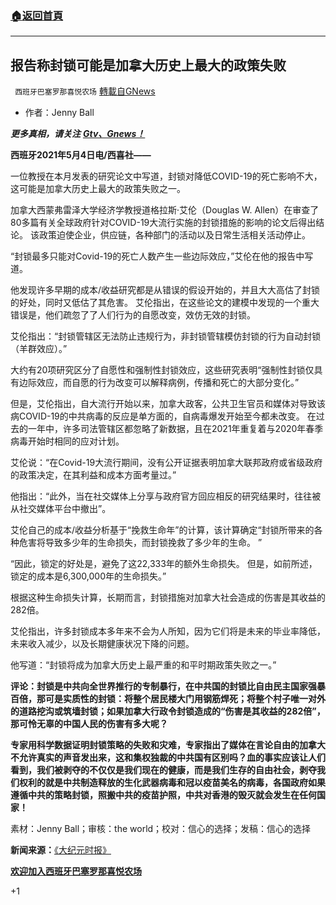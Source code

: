 ###  [:house:返回首頁](https://github.com/ourhimalayas/txt)
---

## 报告称封锁可能是加拿大历史上最大的政策失败
` 西班牙巴塞罗那喜悦农场` [轉載自GNews](https://gnews.org/zh-hans/1171200/)

- 作者：Jenny Ball


***更多真相，请关注*** ***[Gtv、Gnews！](https://gtv.org/)***

**西班牙2021年5月4日电/西喜社——**

一位教授在本月发表的研究论文中写道，封锁对降低COVID-19的死亡影响不大，这可能是加拿大历史上最大的政策失败之一。

加拿大西蒙弗雷泽大学经济学教授道格拉斯·艾伦（Douglas W. Allen）在审查了80多篇有关全球政府针对COVID-19大流行实施的封锁措施的影响的论文后得出结论。 该政策迫使企业，供应链，各种部门的活动以及日常生活相关活动停止。

“封锁最多只能对Covid-19的死亡人数产生一些边际效应，”艾伦在他的报告中写道。

他发现许多早期的成本/收益研究都是从错误的假设开始的，并且大大高估了封锁的好处，同时又低估了其危害。 艾伦指出，在这些论文的建模中发现的一个重大错误是，他们疏忽了了人们行为的自愿改变，效仿无效的封锁。

艾伦指出：“封锁管辖区无法防止违规行为，非封锁管辖模仿封锁的行为自动封锁（羊群效应）。”

大约有20项研究区分了自愿性和强制性封锁效应，这些研究表明“强制性封锁仅具有边际效应，而自愿的行为改变可以解释病例，传播和死亡的大部分变化。”

但是，艾伦指出，自大流行开始以来，加拿大政客，公共卫生官员和媒体对导致该病COVID-19的中共病毒的反应是单方面的，自病毒爆发开始至今都未改变。 在过去的一年中，许多司法管辖区都忽略了新数据，且在2021年重复着与2020年春季病毒开始时相同的应对计划。

艾伦说：“在Covid-19大流行期间，没有公开证据表明加拿大联邦政府或省级政府的政策决定，在其利益和成本方面考量过。”

他指出：“此外，当在社交媒体上分享与政府官方回应相反的研究结果时，往往被从社交媒体平台中撤出”。

艾伦自己的成本/收益分析基于“挽救生命年”的计算，该计算确定“封锁所带来的各种危害将导致多少年的生命损失，而封锁挽救了多少年的生命。 ”

“因此，锁定的好处是，避免了这22,333年的额外生命损失。 但是，如前所述，锁定的成本是6,300,000年的生命损失。”

根据这种生命损失计算，长期而言，封锁措施对加拿大社会造成的伤害是其收益的282倍。

艾伦指出，许多封锁成本多年来不会为人所知，因为它们将是未来的毕业率降低，未来收入减少，以及长期健康状况下降的问题。

他写道：“封锁将成为加拿大历史上最严重的和平时期政策失败之一。”

**评论：封锁是中共向全世界推行的专制暴行，在中共国的封锁比自由民主国家强暴百倍，那可是实质性的封锁：将整个居民楼大门用钢筋焊死；将整个村子唯一对外的道路挖沟或筑墙封锁；如果加拿大行政令封锁造成的“伤害是其收益的282倍”，那可怜无辜的中国人民的伤害有多大呢？**

**专家用科学数据证明封锁策略的失败和灾难，专家指出了媒体在言论自由的加拿大不允许真实的声音发出来，这和集权独裁的中共国有区别吗？血的事实应该让人们看到，我们被剥夺的不仅仅是我们现在的健康，而是我们生存的自由社会，剥夺我们权利的就是中共制造释放的生化武器病毒和冠以疫苗美名的病毒，各国政府如果遵循中共的策略封锁，照搬中共的疫苗护照，中共对香港的毁灭就会发生在任何国家！**

素材：Jenny Ball；审核：the world；校对：信心的选择；发稿：信心的选择

**新闻来源：**[《大纪元时报》](https://www.theepochtimes.com/lockdowns-could-be-canadas-biggest-policy-failure-in-history-report-says_3796311.html)

**[欢迎加入西班牙巴塞罗那喜悦农场](https://discord.com/invite/WPy8Qp7)**



+1
